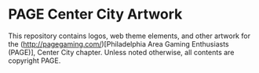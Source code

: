 # PAGE Center City Artwork

This repository contains logos, web theme elements, and other artwork
for the (http://pagegaming.com/)[Philadelphia Area Gaming Enthusiasts
(PAGE)], Center City chapter. Unless noted otherwise, all contents are
copyright PAGE.
